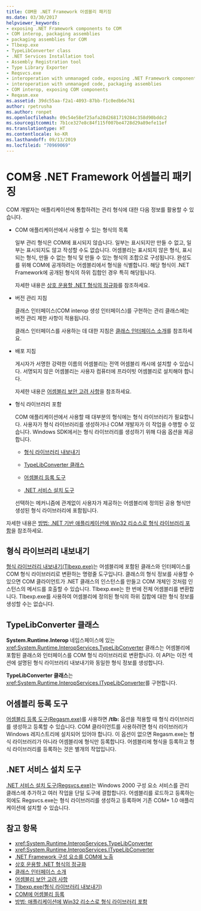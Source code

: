 ```yaml
---
title: COM용 .NET Framework 어셈블리 패키징
ms.date: 03/30/2017
helpviewer_keywords:
- exposing .NET Framework components to COM
- COM interop, packaging assemblies
- packaging assemblies for COM
- Tlbexp.exe
- TypeLibConverter class
- .NET Services Installation tool
- Assembly Registration tool
- Type Library Exporter
- Reqsvcs.exe
- interoperation with unmanaged code, exposing .NET Framework components
- interoperation with unmanaged code, packaging assemblies
- COM interop, exposing COM components
- Reqasm.exe
ms.assetid: 39dc55aa-f2a1-4093-87bb-f1c0edb6e761
author: rpetrusha
ms.author: ronpet
ms.openlocfilehash: 09c54e58ef25afa28d2681719284c358d90bddc2
ms.sourcegitcommit: 7b1ce327e8c84f115f007be4728d29a89efe11ef
ms.translationtype: HT
ms.contentlocale: ko-KR
ms.lasthandoff: 09/13/2019
ms.locfileid: "70969069"
---
```

# <a name="packaging-a-net-framework-assembly-for-com"></a>COM용 .NET Framework 어셈블리 패키징

COM 개발자는 애플리케이션에 통합하려는 관리 형식에 대한 다음 정보를 활용할 수 있습니다.

- COM 애플리케이션에서 사용할 수 있는 형식의 목록

  일부 관리 형식은 COM에 표시되지 않습니다. 일부는 표시되지만 만들 수 없고, 일부는 표시되지도 않고 작성할 수도 없습니다. 어셈블리는 표시되지 않은 형식, 표시되는 형식, 만들 수 없는 형식 및 만들 수 있는 형식의 조합으로 구성됩니다. 완성도를 위해 COM에 공개하려는 어셈블리에서 형식을 식별합니다. 해당 형식이 .NET Framework에 공개된 형식의 하위 집합인 경우 특히 해당됩니다.

  자세한 내용은 [상호 운용할 .NET 형식의 정규화](../../standard/native-interop/qualify-net-types-for-interoperation.md)를 참조하세요.

- 버전 관리 지침

  클래스 인터페이스(COM interop 생성 인터페이스)를 구현하는 관리 클래스에는 버전 관리 제한 사항이 적용됩니다.

  클래스 인터페이스를 사용하는 데 대한 지침은 [클래스 인터페이스 소개](../../standard/native-interop/com-callable-wrapper.md#introducing-the-class-interface)를 참조하세요.

- 배포 지침

  게시자가 서명한 강력한 이름의 어셈블리는 전역 어셈블리 캐시에 설치할 수 있습니다. 서명되지 않은 어셈블리는 사용자 컴퓨터에 프라이빗 어셈블리로 설치해야 합니다.

  자세한 내용은 [어셈블리 보안 고려 사항](../../standard/assembly/security-considerations.md)을 참조하세요.

- 형식 라이브러리 포함

  COM 애플리케이션에서 사용할 때 대부분의 형식에는 형식 라이브러리가 필요합니다. 사용자가 형식 라이브러리를 생성하거나 COM 개발자가 이 작업을 수행할 수 있습니다. Windows SDK에서는 형식 라이브러리를 생성하기 위해 다음 옵션을 제공합니다.

  - [형식 라이브러리 내보내기](#cpconpackagingassemblyforcomanchor1)

  - [TypeLibConverter 클래스](#cpconpackagingassemblyforcomanchor2)

  - [어셈블리 등록 도구](#cpconpackagingassemblyforcomanchor3)

  - [.NET 서비스 설치 도구](#cpconpackagingassemblyforcomanchor4)

  선택하는 메커니즘에 관계없이 사용자가 제공하는 어셈블리에 정의된 공용 형식만 생성된 형식 라이브러리에 포함됩니다.

자세한 내용은 [방법: .NET 기반 애플리케이션에 Win32 리소스로 형식 라이브러리 포함](https://docs.microsoft.com/previous-versions/dotnet/netframework-4.0/ww9a897z(v=vs.100))을 참조하세요.

<a name="cpconpackagingassemblyforcomanchor1"></a>

## <a name="type-library-exporter"></a>형식 라이브러리 내보내기

[형식 라이브러리 내보내기(Tlbexp.exe)](../tools/tlbexp-exe-type-library-exporter.md)는 어셈블리에 포함된 클래스와 인터페이스를 COM 형식 라이브러리로 변환하는 명령줄 도구입니다. 클래스의 형식 정보를 사용할 수 있으면 COM 클라이언트가 .NET 클래스의 인스턴스를 만들고 COM 개체인 것처럼 인스턴스의 메서드를 호출할 수 있습니다. Tlbexp.exe는 한 번에 전체 어셈블리를 변환합니다. Tlbexp.exe를 사용하여 어셈블리에 정의된 형식의 하위 집합에 대한 형식 정보를 생성할 수는 없습니다.

<a name="cpconpackagingassemblyforcomanchor2"></a>

## <a name="typelibconverter-class"></a>TypeLibConverter 클래스

**System.Runtime.Interop** 네임스페이스에 있는 <xref:System.Runtime.InteropServices.TypeLibConverter> 클래스는 어셈블리에 포함된 클래스와 인터페이스를 COM 형식 라이브러리로 변환합니다. 이 API는 이전 섹션에 설명된 형식 라이브러리 내보내기와 동일한 형식 정보를 생성합니다.

**TypeLibConverter 클래스**는 <xref:System.Runtime.InteropServices.ITypeLibConverter>를 구현합니다.

<a name="cpconpackagingassemblyforcomanchor3"></a>

## <a name="assembly-registration-tool"></a>어셈블리 등록 도구

[어셈블리 등록 도구(Regasm.exe)](../tools/regasm-exe-assembly-registration-tool.md)를 사용하면 **/tlb:** 옵션을 적용할 때 형식 라이브러리를 생성하고 등록할 수 있습니다. COM 클라이언트를 사용하려면 형식 라이브러리가 Windows 레지스트리에 설치되어 있어야 합니다. 이 옵션이 없으면 Regasm.exe는 형식 라이브러리가 아니라 어셈블리에 형식만 등록합니다. 어셈블리에 형식을 등록하고 형식 라이브러리를 등록하는 것은 별개의 작업입니다.

<a name="cpconpackagingassemblyforcomanchor4"></a>

## <a name="net-services-installation-tool"></a>.NET 서비스 설치 도구

[.NET 서비스 설치 도구(Regsvcs.exe)](../tools/regsvcs-exe-net-services-installation-tool.md)는 Windows 2000 구성 요소 서비스를 관리 클래스에 추가하고 여러 작업을 단일 도구에 결합합니다. 어셈블리를 로드하고 등록하는 외에도 Regsvcs.exe는 형식 라이브러리를 생성하고 등록하며 기존 COM+ 1.0 애플리케이션에 설치할 수 있습니다.

## <a name="see-also"></a>참고 항목

- <xref:System.Runtime.InteropServices.TypeLibConverter>
- <xref:System.Runtime.InteropServices.ITypeLibConverter>
- [.NET Framework 구성 요소를 COM에 노출](exposing-dotnet-components-to-com.md)
- [상호 운용할 .NET 형식의 정규화](../../standard/native-interop/qualify-net-types-for-interoperation.md)
- [클래스 인터페이스 소개](../../standard/native-interop/com-callable-wrapper.md#introducing-the-class-interface)
- [어셈블리 보안 고려 사항](../../standard/assembly/security-considerations.md)
- [Tlbexp.exe(형식 라이브러리 내보내기)](../tools/tlbexp-exe-type-library-exporter.md)
- [COM에 어셈블리 등록](registering-assemblies-with-com.md)
- [방법: 애플리케이션에 Win32 리소스로 형식 라이브러리 포함](https://docs.microsoft.com/previous-versions/dotnet/netframework-4.0/ww9a897z(v=vs.100))
